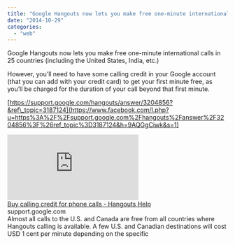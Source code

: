 ```yaml
---
title: "Google Hangouts now lets you make free one-minute international calls in 25 coun..."
date: "2014-10-29"
categories: 
  - "web"
---
```


Google Hangouts now lets you make free one-minute international calls in 25 countries (including the United States, India, etc.)  
  
However, you’ll need to have some calling credit in your Google account (that you can add with your credit card) to get your first minute free, as you’ll be charged for the duration of your call beyond that first minute.  
  
[https://support.google.com/hangouts/answer/3204856?&ref\_topic=3187124](https://www.facebook.com/l.php?u=https%3A%2F%2Fsupport.google.com%2Fhangouts%2Fanswer%2F3204856%3F%26ref_topic%3D3187124&h=9AQGgCiwk&s=1)  
  
[![](https://fbexternal-a.akamaihd.net/safe_image.php?d=AQApupU75rRnpi2z&w=158&h=158&url=https%3A%2F%2Fstorage.googleapis.com%2Fsupport-kms-prod%2FSNP_6CB12385273F8F2EC63E7875C4341981BC8E_4355511_en_v2)](https://www.facebook.com/l.php?u=https%3A%2F%2Fsupport.google.com%2Fhangouts%2Fanswer%2F3204856%3F%26ref_topic%3D3187124&h=LAQGvTBpl&s=1)  
[Buy calling credit for phone calls - Hangouts Help](https://www.facebook.com/l.php?u=https%3A%2F%2Fsupport.google.com%2Fhangouts%2Fanswer%2F3204856%3F%26ref_topic%3D3187124&h=NAQGWjehT&s=1)  
support.google.com  
Almost all calls to the U.S. and Canada are free from all countries where Hangouts calling is available. A few U.S. and Canadian destinations will cost USD 1 cent per minute depending on the specific

